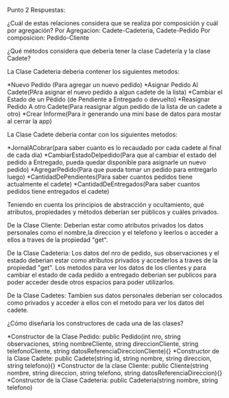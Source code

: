 Punto 2
Respuestas:

¿Cuál de estas relaciones considera que se realiza por composición y cuál por agregación?
Por Agregacion: Cadete-Cadeteria, Cadete-Pedido
Por composicion: Pedido-Cliente

¿Qué métodos considera que debería tener la clase Cadetería y la clase Cadete?

La Clase Cadeteria deberia contener los siguientes metodos:

*Nuevo Pedido (Para agregar un nuevo pedido)
*Asignar Pedido Al Cadete(PAra asignar el nuevo pedido a algun cadete de la lista)
*Cambiar el Estado de un Pëdido (de Pendiente a Entregado o devuelto)
*Reasignar Pedido A otro Cadete(Para reasignar algun pedido de la lista de un cadete a otro)
*Crear Informe(Para ir generando una mini base de datos para mostar al cerrar la app)

La Clase Cadete deberia contar con los siguientes metodos:

*JornalACobrar(para saber cuanto es lo recaudado por cada cadete al final de cada dia)
*CambiarEstadoDelpedido(Para que al cambiar el estado del pedido a Entregado, pueda quedar disponible para asignarle un nuevo pedido)
*AgregarPedido(Para que pueda tomar un pedido para entregarlo luego)
*CantidadDePendientes(Para saber cuantos pedidos tiene actualmente el cadete)
*CantidadDeEntregados(Para saber cuantos pedidos tiene entregados el cadete)

Teniendo en cuenta los principios de abstracción y ocultamiento, qué atributos, propiedades y métodos deberían ser públicos y cuáles privados.

De la Clase Cliente: 
Deberian estar como atributos privados los datos personales como el nombre,la direccion y el telefono y leerlos o acceder a ellos a traves de la propiedad "get".

De la Clase Cadeteria:
Los datos del nro de pedido, sus observaciones y el estado deberian estar como atributos privados y accederlos a traves de la propiedad "get". Los metodos para ver los datos de los clientes y para cambiar el estado de cada pedido a entregado deberian ser publicos para poder acceder desde otros espacios para poder utilizarlos.


De la Clase Cadetes:
Tambien sus datos personales deberian ser colocados como privados y acceder a ellos con el metodo para ver los datos del cadete.


¿Cómo diseñaría los constructores de cada una de las clases?

*Constructor de la Clase Pedido: public Pedido(int nro, string observaciones, string nombreCliente, string direccionCliente, string telefonoCliente, string datosReferenciaDireccionCliente){}
*Constructor de la Clase Cadete: public Cadete(string id, string nombre, string direccion, string telefono){}
*Constructor de la clase Cliente: public Cliente(string nombre, string direccion, string telefono, string datosReferenciaDireccion){}
*Constructor de la Clase Cadeteria: public Cadeteria(string nombre, string telefono)

